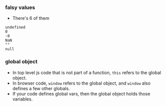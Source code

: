 ### falsy values
- There's 6 of them
```
undefined
0
-0
NaN
""
null
```

### global object
- In top level js code that is not part of a function, `this` refers to the global object.
- In browser code, `window` refers to the global object, and `window` also defines a few other globals.
- If your code defines global vars, then the global object holds those variables.
